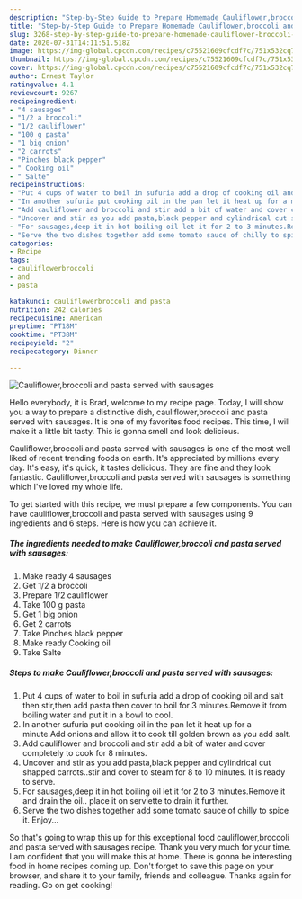 ```yaml
---
description: "Step-by-Step Guide to Prepare Homemade Cauliflower,broccoli and pasta served with sausages"
title: "Step-by-Step Guide to Prepare Homemade Cauliflower,broccoli and pasta served with sausages"
slug: 3268-step-by-step-guide-to-prepare-homemade-cauliflower-broccoli-and-pasta-served-with-sausages
date: 2020-07-31T14:11:51.518Z
image: https://img-global.cpcdn.com/recipes/c75521609cfcdf7c/751x532cq70/cauliflowerbroccoli-and-pasta-served-with-sausages-recipe-main-photo.jpg
thumbnail: https://img-global.cpcdn.com/recipes/c75521609cfcdf7c/751x532cq70/cauliflowerbroccoli-and-pasta-served-with-sausages-recipe-main-photo.jpg
cover: https://img-global.cpcdn.com/recipes/c75521609cfcdf7c/751x532cq70/cauliflowerbroccoli-and-pasta-served-with-sausages-recipe-main-photo.jpg
author: Ernest Taylor
ratingvalue: 4.1
reviewcount: 9267
recipeingredient:
- "4 sausages"
- "1/2 a broccoli"
- "1/2 cauliflower"
- "100 g pasta"
- "1 big onion"
- "2 carrots"
- "Pinches black pepper"
- " Cooking oil"
- " Salte"
recipeinstructions:
- "Put 4 cups of water to boil in sufuria add a drop of cooking oil and salt then stir,then add pasta then cover to boil for 3 minutes.Remove it from boiling water and put it in a bowl to cool."
- "In another sufuria put cooking oil in the pan let it heat up for a minute.Add onions and allow it to cook till golden brown as you add salt."
- "Add cauliflower and broccoli and stir add a bit of water and cover completely to cook for 8 minutes."
- "Uncover and stir as you add pasta,black pepper and cylindrical cut shapped carrots..stir and cover to steam for 8 to 10 minutes. It is ready to serve."
- "For sausages,deep it in hot boiling oil let it for 2 to 3 minutes.Remove it and drain the oil.. place it on serviette to drain it further."
- "Serve the two dishes together add some tomato sauce of chilly to spice it. Enjoy..."
categories:
- Recipe
tags:
- cauliflowerbroccoli
- and
- pasta

katakunci: cauliflowerbroccoli and pasta 
nutrition: 242 calories
recipecuisine: American
preptime: "PT18M"
cooktime: "PT38M"
recipeyield: "2"
recipecategory: Dinner

---
```



![Cauliflower,broccoli and pasta served with sausages](https://img-global.cpcdn.com/recipes/c75521609cfcdf7c/751x532cq70/cauliflowerbroccoli-and-pasta-served-with-sausages-recipe-main-photo.jpg)

Hello everybody, it is Brad, welcome to my recipe page. Today, I will show you a way to prepare a distinctive dish, cauliflower,broccoli and pasta served with sausages. It is one of my favorites food recipes. This time, I will make it a little bit tasty. This is gonna smell and look delicious.

Cauliflower,broccoli and pasta served with sausages is one of the most well liked of recent trending foods on earth. It's appreciated by millions every day. It's easy, it's quick, it tastes delicious. They are fine and they look fantastic. Cauliflower,broccoli and pasta served with sausages is something which I've loved my whole life.




To get started with this recipe, we must prepare a few components. You can have cauliflower,broccoli and pasta served with sausages using 9 ingredients and 6 steps. Here is how you can achieve it.

<!--inarticleads1-->

##### The ingredients needed to make Cauliflower,broccoli and pasta served with sausages:

1. Make ready 4 sausages
1. Get 1/2 a broccoli
1. Prepare 1/2 cauliflower
1. Take 100 g pasta
1. Get 1 big onion
1. Get 2 carrots
1. Take Pinches black pepper
1. Make ready  Cooking oil
1. Take  Salte




<!--inarticleads2-->

##### Steps to make Cauliflower,broccoli and pasta served with sausages:

1. Put 4 cups of water to boil in sufuria add a drop of cooking oil and salt then stir,then add pasta then cover to boil for 3 minutes.Remove it from boiling water and put it in a bowl to cool.
1. In another sufuria put cooking oil in the pan let it heat up for a minute.Add onions and allow it to cook till golden brown as you add salt.
1. Add cauliflower and broccoli and stir add a bit of water and cover completely to cook for 8 minutes.
1. Uncover and stir as you add pasta,black pepper and cylindrical cut shapped carrots..stir and cover to steam for 8 to 10 minutes. It is ready to serve.
1. For sausages,deep it in hot boiling oil let it for 2 to 3 minutes.Remove it and drain the oil.. place it on serviette to drain it further.
1. Serve the two dishes together add some tomato sauce of chilly to spice it. Enjoy...




So that's going to wrap this up for this exceptional food cauliflower,broccoli and pasta served with sausages recipe. Thank you very much for your time. I am confident that you will make this at home. There is gonna be interesting food in home recipes coming up. Don't forget to save this page on your browser, and share it to your family, friends and colleague. Thanks again for reading. Go on get cooking!
